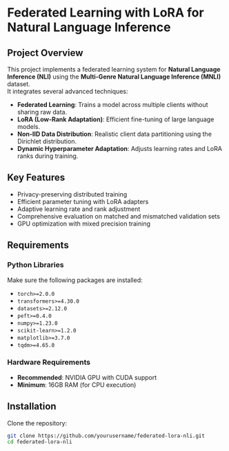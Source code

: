 # Federated Learning with LoRA for Natural Language Inference

## Project Overview
This project implements a federated learning system for **Natural Language Inference (NLI)** using the **Multi-Genre Natural Language Inference (MNLI)** dataset.  
It integrates several advanced techniques:

- **Federated Learning**: Trains a model across multiple clients without sharing raw data.
- **LoRA (Low-Rank Adaptation)**: Efficient fine-tuning of large language models.
- **Non-IID Data Distribution**: Realistic client data partitioning using the Dirichlet distribution.
- **Dynamic Hyperparameter Adaptation**: Adjusts learning rates and LoRA ranks during training.

## Key Features
- Privacy-preserving distributed training
- Efficient parameter tuning with LoRA adapters
- Adaptive learning rate and rank adjustment
- Comprehensive evaluation on matched and mismatched validation sets
- GPU optimization with mixed precision training

## Requirements

### Python Libraries
Make sure the following packages are installed:

- `torch>=2.0.0`
- `transformers>=4.30.0`
- `datasets>=2.12.0`
- `peft>=0.4.0`
- `numpy>=1.23.0`
- `scikit-learn>=1.2.0`
- `matplotlib>=3.7.0`
- `tqdm>=4.65.0`

### Hardware Requirements
- **Recommended**: NVIDIA GPU with CUDA support
- **Minimum**: 16GB RAM (for CPU execution)

## Installation

Clone the repository:

```bash
git clone https://github.com/yourusername/federated-lora-nli.git
cd federated-lora-nli
